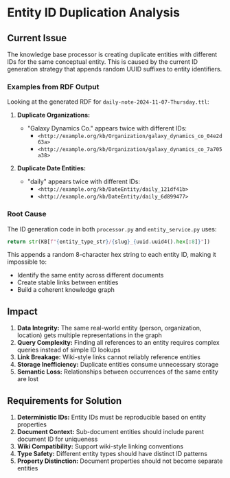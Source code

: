 # Entity ID Duplication Analysis

## Current Issue

The knowledge base processor is creating duplicate entities with different IDs for the same conceptual entity. This is caused by the current ID generation strategy that appends random UUID suffixes to entity identifiers.

### Examples from RDF Output

Looking at the generated RDF for `daily-note-2024-11-07-Thursday.ttl`:

1. **Duplicate Organizations:**
   - "Galaxy Dynamics Co." appears twice with different IDs:
     - `<http://example.org/kb/Organization/galaxy_dynamics_co_04e2d63a>`
     - `<http://example.org/kb/Organization/galaxy_dynamics_co_7a705a38>`

2. **Duplicate Date Entities:**
   - "daily" appears twice with different IDs:
     - `<http://example.org/kb/DateEntity/daily_121df41b>`
     - `<http://example.org/kb/DateEntity/daily_6d899477>`

### Root Cause

The ID generation code in both `processor.py` and `entity_service.py` uses:

```python
return str(KB[f"{entity_type_str}/{slug}_{uuid.uuid4().hex[:8]}"])
```

This appends a random 8-character hex string to each entity ID, making it impossible to:
- Identify the same entity across different documents
- Create stable links between entities
- Build a coherent knowledge graph

## Impact

1. **Data Integrity:** The same real-world entity (person, organization, location) gets multiple representations in the graph
2. **Query Complexity:** Finding all references to an entity requires complex queries instead of simple ID lookups
3. **Link Breakage:** Wiki-style links cannot reliably reference entities
4. **Storage Inefficiency:** Duplicate entities consume unnecessary storage
5. **Semantic Loss:** Relationships between occurrences of the same entity are lost

## Requirements for Solution

1. **Deterministic IDs:** Entity IDs must be reproducible based on entity properties
2. **Document Context:** Sub-document entities should include parent document ID for uniqueness
3. **Wiki Compatibility:** Support wiki-style linking conventions
4. **Type Safety:** Different entity types should have distinct ID patterns
5. **Property Distinction:** Document properties should not become separate entities